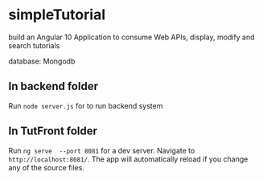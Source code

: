 # simpleTutorial
build an Angular 10 Application to consume Web APIs, display, modify and search tutorials

database: Mongodb
## In backend folder
Run `node server.js` for to run backend system 
## In TutFront folder
Run `ng serve  --port 8081` for a dev server. Navigate to `http://localhost:8081/`. 
The app will automatically reload if you change any of the source files.
